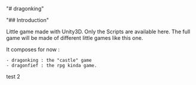 "# dragonking" 

"## Introduction"

Little game made with Unity3D. Only the Scripts are available here.
The full game will be made of different little games like this one.

It composes for now :

    - dragonking : the "castle" game
    - dragonfief : the rpg kinda game.

test 2
